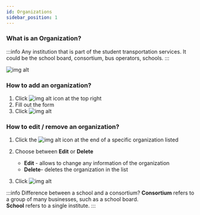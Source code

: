 ```yaml
---
id: Organizations
sidebar_position: 1
---
```


### What is an Organization?
:::info
Any institution that is part of the student transportation services. It could be the school board, consortium, bus operators, schools.
:::

![img alt](/img/organization.png)

### How to add an organization?

1. Click  ![img alt](/img/add-btn.png) icon at the top right
2. Fill out the form
3. Click ![img alt](/img/save-btn.png)

### How to edit / remove an organization?

1. Click the ![img alt](/img/3-dots-icon.png) icon at the end of a specific organization listed
2. Choose between **Edit** or **Delete** 
    - **Edit** - allows to change any information of the organization
    - **Delete**- deletes the organization in the list

3. Click ![img alt](/img/save-btn.png)

:::info Difference between a school and a consortium? 
**Consortium** refers to a group of many businesses, such as a school board. <br /> 
**School** refers to a single institute. 
:::
